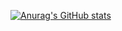 [![Anurag's GitHub stats](https://github-readme-stats.vercel.app/api?username=aym3ntn)](https://github.com/anuraghazra/github-readme-stats)
